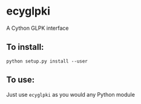 ecyglpki
========

A Cython GLPK interface

To install:
-----------

    python setup.py install --user


To use:
-------
Just use `ecyglpki` as you would any Python module
